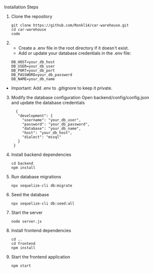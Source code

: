 Installation Steps

1. Clone the repository
   ```
   git clone https://github.com/Ronkl14/car-warehouse.git
   cd car-warehouse
   code
2.  - Create a .env file in the root directory if it doesn't exist.
    - Add or update your database credentials in the .env file:
      
    ```
    DB_HOST=your_db_host
    DB_USER=your_db_user
    DB_PORT=your_db_port
    DB_PASSWORD=your_db_password
    DB_NAME=your_db_name
  - Important: Add .env to .gitignore to keep it private.

3. Modify the database configuration
   Open backend/config/config.json and update the database credentials
   ```
     {
      "development": {
        "username": "your_db_user",
        "password": "your_db_password",
        "database": "your_db_name",
        "host": "your_db_host",
        "dialect": "mssql"
      }
    }
4. Install backend dependencies
   ```
   cd backend
   npm install
5. Run database migrations
   ```
   npx sequelize-cli db:migrate
6. Seed the database
   ```
   npx sequelize-cli db:seed:all
7. Start the server
   ```
   node server.js
8. Install frontend dependencies
   ```
   cd ..
   cd frontend
   npm install
9. Start the frontend application
   ```
   npm start
